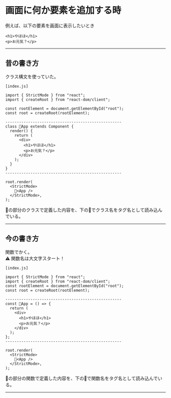 # 画面に何か要素を追加する時
例えば、以下の要素を画面に表示したいとき
~~~
<h1>やほほ</h1>
<p>お元気？</p>
~~~
***

## 昔の書き方
クラス構文を使っていた。
~~~
[index.js]

import { StrictMode } from "react";
import { createRoot } from "react-dom/client";

const rootElement = document.getElementById("root");
const root = createRoot(rootElement);

---------------------------------------------------
class 🩵App extends Component {
  render() {
    return (
      <div>
        <h1>やほほ</h1>
        <p>お元気？</p>
      </div>
    );
  }
}
---------------------------------------------------

root.render(
  <StrictMode>
    🩵<App />
  </StrictMode>,
);
~~~
🩵の部分のクラスで定義した内容を、下の🩵でクラス名をタグ名として読み込んでいる。
***

## 今の書き方
関数でかく。  
⚠️ 関数名は大文字スタート！
~~~
[index.js]

import { StrictMode } from "react";
import { createRoot } from "react-dom/client";
const rootElement = document.getElementById("root");
const root = createRoot(rootElement);

---------------------------------------------------
const 🩵App = () => {
  return (
    <div>
      <h1>やほほ</h1>
      <p>お元気？</p>
    </div>
  );
};
---------------------------------------------------

root.render(
  <StrictMode>
    🩵<App />
  </StrictMode>,
);
~~~
🩵の部分の関数で定義した内容を、下の🩵で関数名をタグ名として読み込んでいる。
***
